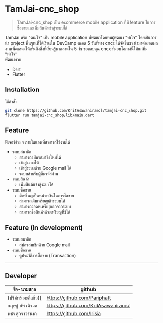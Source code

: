 # TamJai-cnc_shop
> TamJai-cnc_shop เป็น ecommerce mobile application ที่มี feature ในการซื้อขายและเพิ่มสินค้าเข้าสู่ระบบได้

TamJai หรือ "ตามใจ" เป็น mobile application ที่พัฒนาโดยทีมผู้พัฒนา "ทำใจ" โดยเป็นการนำ project พื้นฐานที่ได้เรียนใน DevCamp ตลอด 5 วันที่ทาง cncx ได้จัดขึ้นมา นำมาต่อยอดผลงานเพื่อแสดงให้เห็นถึงสิ่งที่เรียนรู้มาตลอดใน 5 วัน ขอขอบคุณ cncx ที่มอบโอกาสนี้ให้แก่ทีม "ทำใจ"
<br>
พัฒนาด้วย
- Dart
- Flutter

## Installation
ใช้คำสั่ง
```bash
git clone https://github.com/KritAsawaniramol/tamjai-cnc_shop.git
flutter run tamjai-cnc_shop/lib/main.dart
```

## Feature
ฟีเจอร์ต่าง ๆ ภายในแอพที่สามารถใช้งานได้
- ระบบสมาชิก
  * สามารถสมัครสมาชิกใหม่ได้
  * เข้าสู่ระบบได้
  * เข้าสู่ระบบด้วย Google mail ได้
  * ระบบสำหรับผู้ลืมรหัสผ่าน
- ระบบสินค้า
  * เพิ่มสินค้าเข้าสู่ระบบได้
- ระบบซื้อขาย
  * มีเหรีนญเป็นหน่วยเงินในการซื้อขาย
  * สามารถเติมเหรียญเข้าระบบได้
  * สามารถถอดหเหรียฐออกจากระบบ
  * สามารถซื้อสินค้าด้วยเหรียญที่มีได้

## Feature (In development)
- ระบบสมาชิก
  * สมัครสมาชิกด้วย Google mail
- ระบบซื้อขาย
  * ดูประวัติการซื้อขาย (Transaction)

---
## Developer

| ชื่อ-นามสกุล            | github                           | 
|-------------------------|----------------------------------|
| (ปริภัทร์ มะลีแก้ว)[        | https://github.com/Pariphatt      |
| กฤษฏ์ อัศวนิรมล         | https://github.com/KritAsawaniramol | 
| พชร สุวราวรนาถ        | https://github.com/lrisia    |
